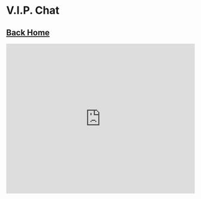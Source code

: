 # V.I.P. Chat
## [Back Home](https://zainiszain.github.io)

<script async src="http://tlk.io/embed.js" type="text/javascript"></script> <iframe src="https://tlk.io/ZainisZainVIP" width="100%" height="400" frameborder="0" scrolling="no"></iframe>
